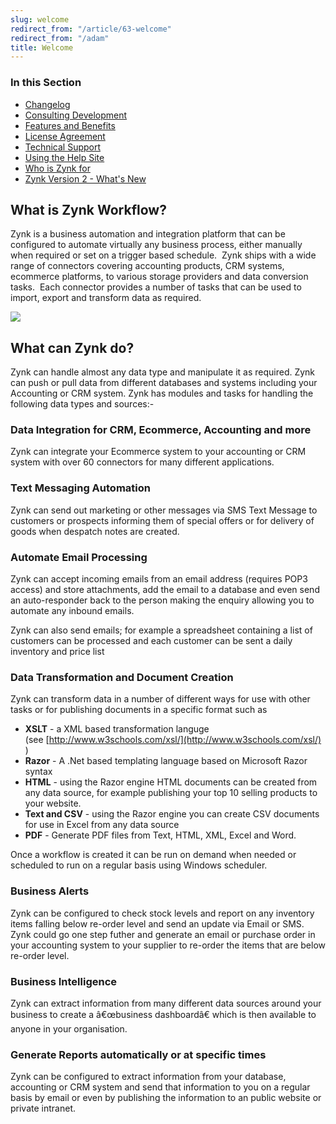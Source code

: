 ```yaml
---
slug: welcome
redirect_from: "/article/63-welcome"
redirect_from: "/adam"
title: Welcome
---
```

### In this Section

 * [Changelog](changelog)
 * [Consulting Development](consulting-development)
 * [Features and Benefits](features-and-benefits)
 * [License Agreement](license-agreement)
 * [Technical Support](technical-support)
 * [Using the Help Site](using-the-help-site)
 * [Who is Zynk for](who-is-zynk-for)
 * [Zynk Version 2 - What's New](zynk-version-2---what's-new)

## What is Zynk Workflow?
Zynk is a business automation and integration platform that can be configured to automate virtually any business process, either manually when required or set on a trigger based schedule.  Zynk ships with a wide range of connectors covering accounting products, CRM systems, ecommerce platforms, to various storage providers and data conversion tasks.  Each connector provides a number of tasks that can be used to import, export and transform data as required.

[![](https://s3.amazonaws.com/helpscout.net/docs/assets/565effd4c697915b26a5c620/images/5661c7c2c697915b26a5d416/file-wsthjJae1Q.png)](https://s3.amazonaws.com/helpscout.net/docs/assets/565effd4c697915b26a5c620/images/5661c7c2c697915b26a5d416/file-wsthjJae1Q.png)

## What can Zynk do?
Zynk can handle almost any data type and manipulate it as required. Zynk can push or pull data from different databases and systems including your Accounting or CRM system. Zynk has modules and tasks for handling the following data types and sources:-

### Data Integration for CRM, Ecommerce, Accounting and more
Zynk can integrate your Ecommerce system to your accounting or CRM system with over 60 connectors for many different applications.

### Text Messaging Automation
Zynk can send out marketing or other messages via SMS Text Message to customers or prospects informing them of special offers or for delivery of goods when despatch notes are created.

### Automate Email Processing
Zynk can accept incoming emails from an email address (requires POP3 access) and store attachments, add the email to a database and even send an auto-responder back to the person making the enquiry allowing you to automate any inbound emails.

Zynk can also send emails; for example a spreadsheet containing a list of customers can be processed and each customer can be sent a daily inventory and price list

### Data Transformation and Document Creation
Zynk can transform data in a number of different ways for use with other tasks or for publishing documents in a specific format such as

 * **XSLT** - a XML based transformation languge (see [http://www.w3schools.com/xsl/](http://www.w3schools.com/xsl/) )
 * **Razor** - A .Net based templating language based on Microsoft Razor syntax
 * **HTML** - using the Razor engine HTML documents can be created from any data source, for example publishing your top 10 selling products to your website.
 * **Text and CSV** - using the Razor engine you can create CSV documents for use in Excel from any data source
 * **PDF** - Generate PDF files from Text, HTML, XML, Excel and Word.

Once a workflow is created it can be run on demand when needed or scheduled to run on a regular basis using Windows scheduler.

### Business Alerts
Zynk can be configured to check stock levels and report on any inventory items falling below re-order level and send an update via Email or SMS. Zynk could go one step futher and generate an email or purchase order in your accounting system to your supplier to re-order the items that are below re-order level.

### Business Intelligence
Zynk can extract information from many different data sources around your business to create a â€œbusiness dashboardâ€ which is then available to anyone in your organisation.

### Generate Reports automatically or at specific times
Zynk can be configured to extract information from your database, accounting or CRM system and send that information to you on a regular basis by email or even by publishing the information to an public website or private intranet.